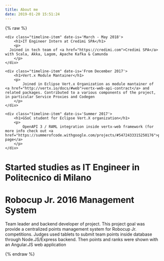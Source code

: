 ```yaml
---
title: About me
date: 2019-01-20 15:51:24
---
```


{% raw %}
<div class="timeline-container">
	
	<div class="timeline-item" date-is='March - May 2018'>
		<h1>IT Engineer Intern at Credimi SPA</h1>
		<p>
      Joined in tech team of <a href="https://credimi.com">Credimi SPA</a> with Scala, Akka, Lagom, Apache Kafka & Camunda
		</p>
	</div>
	
	<div class="timeline-item" date-is='From December 2017'>
		<h1>Vert.x Module Mantainer</h1>
		<p>
			Joined in Eclipse Vert.x Organization as module mantainer of <a href="http://vertx.io/docs/#web">vertx-web-api-contract</a> and related packages. Contributed to a various components of the project, in particular Service Proxies and Codegen
		</p>
	</div>
	
	<div class="timeline-item" date-is='Summer 2017'>
		<h1>GSoC student for Eclipse Vert.X organization</h1>
		<p>
			OpenAPI 3 / RAML integration inside vertx-web framework (for more info check out <a href="https://summerofcode.withgoogle.com/projects/#5472433315250176">project page</a>
		</p>
	</div>

  <div class="timeline-item" date-is='September 2016'>
		<h1>Started studies as IT Engineer in Politecnico di Milano</h1>
	</div>

  <div class="timeline-item" date-is='April 2016'>
		<h1>Robocup Jr. 2016 Management System</h1>
		<p>
			Team leader and backend developer of project. This project goal was provide a centralized points management system for Robocup Jr. competitions. Judges used tablets to submit team points inside database through Node.JS/Express backend. Then points and ranks were shown with an Angular.JS web application
		</p>
	</div>
	
</div>
{% endraw %}